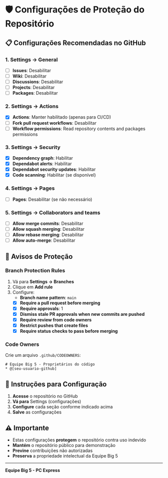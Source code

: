 # 🛡️ Configurações de Proteção do Repositório

## 📋 **Configurações Recomendadas no GitHub**

### **1. Settings → General**
- [ ] **Issues**: Desabilitar
- [ ] **Wiki**: Desabilitar  
- [ ] **Discussions**: Desabilitar
- [ ] **Projects**: Desabilitar
- [ ] **Packages**: Desabilitar

### **2. Settings → Actions**
- [x] **Actions**: Manter habilitado (apenas para CI/CD)
- [ ] **Fork pull request workflows**: Desabilitar
- [ ] **Workflow permissions**: Read repository contents and packages permissions

### **3. Settings → Security**
- [x] **Dependency graph**: Habilitar
- [x] **Dependabot alerts**: Habilitar
- [x] **Dependabot security updates**: Habilitar
- [x] **Code scanning**: Habilitar (se disponível)

### **4. Settings → Pages**
- [ ] **Pages**: Desabilitar (se não necessário)

### **5. Settings → Collaborators and teams**
- [ ] **Allow merge commits**: Desabilitar
- [ ] **Allow squash merging**: Desabilitar
- [ ] **Allow rebase merging**: Desabilitar
- [ ] **Allow auto-merge**: Desabilitar

## 🚨 **Avisos de Proteção**

### **Branch Protection Rules**
1. Vá para **Settings → Branches**
2. Clique em **Add rule**
3. Configure:
   - **Branch name pattern**: `main`
   - [x] **Require a pull request before merging**
   - [x] **Require approvals**: 1
   - [x] **Dismiss stale PR approvals when new commits are pushed**
   - [x] **Require review from code owners**
   - [x] **Restrict pushes that create files**
   - [x] **Require status checks to pass before merging**

### **Code Owners**
Crie um arquivo `.github/CODEOWNERS`:
```
# Equipe Big 5 - Proprietários do código
* @[seu-usuario-github]
```

## 📝 **Instruções para Configuração**

1. **Acesse** o repositório no GitHub
2. **Vá para** Settings (configurações)
3. **Configure** cada seção conforme indicado acima
4. **Salve** as configurações

## ⚠️ **Importante**

- Estas configurações **protegem** o repositório contra uso indevido
- **Mantém** o repositório público para demonstração
- **Previne** contribuições não autorizadas
- **Preserva** a propriedade intelectual da Equipe Big 5

---
**Equipe Big 5 - PC Express**
